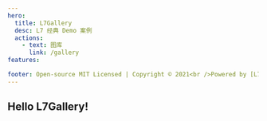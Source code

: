 ```yaml
---
hero:
  title: L7Gallery
  desc: L7 经典 Demo 案例
  actions:
    - text: 图库
      link: /gallery
features:

footer: Open-source MIT Licensed | Copyright © 2021<br />Powered by [L7](https://github.com/antvis/L7)
---
```


## Hello L7Gallery!
